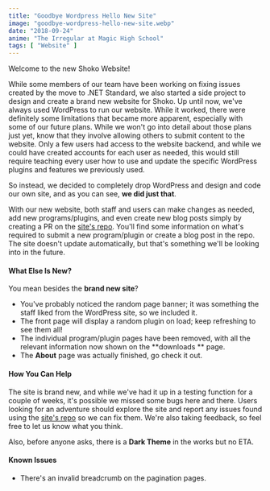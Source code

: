 ```yaml
---
title: "Goodbye Wordpress Hello New Site"
image: "goodbye-wordpress-hello-new-site.webp"
date: "2018-09-24"
anime: "The Irregular at Magic High School"
tags: [ "Website" ]
---
```


Welcome to the new Shoko Website!

While some members of our team have been working on fixing issues created by the move to .NET Standard, we also started
a side project to design and create a brand new website for Shoko. Up until now, we've always used WordPress to run our
website. While it worked, there were definitely some limitations that became more apparent, especially with some of our
future plans. While we won't go into detail about those plans just yet, know that they involve allowing others to submit
content to the website. Only a few users had access to the website backend, and while we could have created accounts for
each user as needed, this would still require teaching every user how to use and update the specific WordPress plugins
and features we previously used.

So instead, we decided to completely drop WordPress and design and code our own site, and as you can see, **we did just
that**.

With our new website, both staff and users can make changes as needed, add new programs/plugins, and even create new
blog posts simply by creating a PR on the [site's repo](https://github.com/ShokoAnime/ShokoSite). You'll find some
information on what's required to submit a new program/plugin or create a blog post in the repo. The site doesn't update
automatically, but that's something we'll be looking into in the future.

#### What Else Is New?

You mean besides the **brand new site**?

- You've probably noticed the random page banner; it was something the staff liked from the WordPress site, so we
  included it.
- The front page will display a random plugin on load; keep refreshing to see them all!
- The individual program/plugin pages have been removed, with all the relevant information now shown on the **downloads
  ** page.
- The **About** page was actually finished, go check it out.

#### How You Can Help

The site is brand new, and while we've had it up in a testing function for a couple of weeks, it's possible we missed
some bugs here and there. Users looking for an adventure should explore the site and report any issues found using
the [site's repo](https://github.com/ShokoAnime/ShokoSite) so we can fix them. We're also taking feedback, so feel free
to let us know what you think.

Also, before anyone asks, there is a **Dark Theme** in the works but no ETA.

#### Known Issues

- There's an invalid breadcrumb on the pagination pages.
